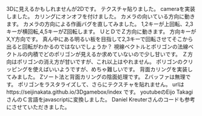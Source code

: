 3Dに見えるかもしれませんが2Dです。
テクスチャ貼りました。
cameraを実装しました。
カリングにオンオフを付けました。
カメラの向いている方向に動きます。
カメラの方向による作画バグを直してみました。
1,2キーが上回転、2,3キーが横回転,4,5キーがZ回転します。
ＵとＤでＺ方向に動きます。
方向キーがX,Y方向です。
真ん中にある明るい板を目指して2,3キーで回転させてそこから出ると回転がわかるのではないでしょうか？
視線ベクトルとポリゴンの法線ベクトルの内積でどのポリゴンが見えるか求めていないので少し甘いです。
Ｚ方向はポリゴンの消え方が甘いですが、これ以上はやれません。
ポリゴンのクリッピングを使えばいいようですが、めちゃ難しいです。
背面カリングを実装してみました。
Zソート法と背面カリングの陰面処理です。
Zバッファは無理です。
ポリゴンをラスタライズして、さらにテクスチャを貼れません。
urlはhttps://seijinakata.github.io/3Dgamebox/index
です。
youtubeのEijo TakagiさんのＣ言語をjavascriptに変換しました。
Daniel Kreuterさんのコードも参考にさせていただきました。
